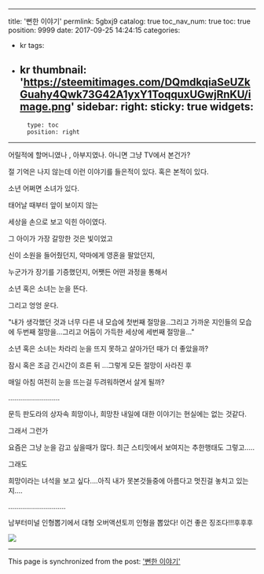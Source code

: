 
---
title: '뻔한 이야기'
permlink: 5gbxj9
catalog: true
toc_nav_num: true
toc: true
position: 9999
date: 2017-09-25 14:24:15
categories:
- kr
tags:
- kr
thumbnail: 'https://steemitimages.com/DQmdkqiaSeUZkGuahy4Qwk73G42A1yxY1ToqquxUGwjRnKU/image.png'
sidebar:
    right:
        sticky: true
widgets:
    -
        type: toc
        position: right
---


어릴적에 할머니였나 , 아부지였나. 아니면 그냥 TV에서 본건가?

절 기억은 나지 않는데  이런 이야기를 들은적이 있다. 혹은 본적이 있다.

소년 어쩌면 소녀가 있다. 

태어날 때부터 앞이 보이지 않는 

세상을 손으로 보고 익힌 아이였다.

그 아이가 가장 갈망한 것은 빛이었고

신이 소원을 들어줬던지,  악마에게 영혼을 팔았던지, 

누군가가 장기를 기증했던지, 어쨋든 어떤 과정을 통해서

소년 혹은 소녀는 눈을 뜬다.

그리고 엉엉 운다.

"내가 생각했던 것과 너무 다른 내 모습에 첫번째 절망을..그리고 가까운 지인들의 모습에 두번째 절망을...그리고 어둠이 가득한 세상에 세번째 절망을..."

소년 혹은 소녀는 차라리 눈을 뜨지 못하고 살아가던 때가 더 좋았을까?

잠시 혹은 조금 긴시간이 흐른 뒤 ...그렇게 모든 절망이 사라진 후

매일 아침 여전히 눈을 뜨는걸 두려워하면서 살게 될까?

..........................

문득  판도라의 상자속 희망이나, 희망찬 내일에 대한 이야기는 현실에는 없는 것같다.

그래서 그런가

요즘은 그냥 눈을 감고 싶을때가 많다. 최근 스티밋에서 보여지는 추한행태도 그렇고.....

그래도

희망이라는 녀석을 보고 싶다....아직 내가 못본것들중에 아름다고 멋진걸 놓치고 있는지....

.............................

남부터미널 인형뽑기에서 대형 오버액션토끼 인형을 뽑았다! 이건 좋은 징조다!!!후후후

![](https://steemitimages.com/DQmdkqiaSeUZkGuahy4Qwk73G42A1yxY1ToqquxUGwjRnKU/image.png)

- - -

This page is synchronized from the post: ['뻔한 이야기'](https://steemit.com/@virus707/5gbxj9)
